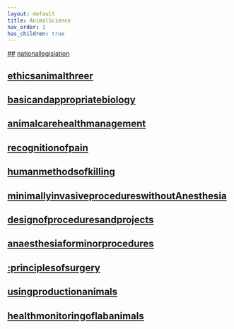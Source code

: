 ```yaml
---
layout: default
title: AnimalScience
nav_order: 1
has_children: true
---
```





[##](##) [nationallegislation](nationallegislation)
## [ethicsanimalthreer](ethicsanimalThreeR)
## [basicandappropriatebiology](basicAndAppropriateBiology)
## [animalcarehealthmanagement](animalCareHealthManagement)
## [recognitionofpain](recognitionofPain)
## [humanmethodsofkilling](humanmethodsOfKilling)
## [minimallyinvasiveprocedureswithoutAnesthesia](MinimallyInvasiveProceduresWithoutAnesthesia)
## [designofproceduresandprojects](DesignOfProceduresAndProjects)
## [anaesthesiaforminorprocedures](AnaesthesiaForMinorProcedures)
## [:principlesofsurgery](principlesOfSurgery)
## [usingproductionanimals](usingproductionAnimals)
## [healthmonitoringoflabanimals](healthMonitoringOfLabAnimals)








